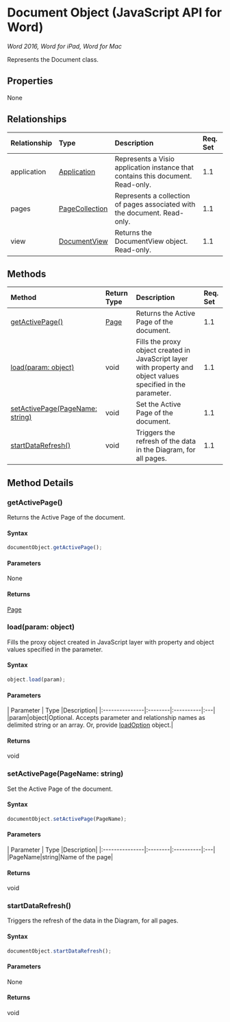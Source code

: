 # Document Object (JavaScript API for Word)

_Word 2016, Word for iPad, Word for Mac_

Represents the Document class.

## Properties

None

## Relationships
| Relationship | Type	|Description| Req. Set|
|:---------------|:--------|:----------|:----|
|application|[Application](application.md)|Represents a Visio application instance that contains this document. Read-only.|1.1||
|pages|[PageCollection](pagecollection.md)|Represents a collection of pages associated with the document. Read-only.|1.1||
|view|[DocumentView](documentview.md)|Returns the DocumentView object. Read-only.|1.1||

## Methods

| Method		   | Return Type	|Description| Req. Set|
|:---------------|:--------|:----------|:----|
|[getActivePage()](#getactivepage)|[Page](page.md)|Returns the Active Page of the document.|1.1|
|[load(param: object)](#loadparam-object)|void|Fills the proxy object created in JavaScript layer with property and object values specified in the parameter.|1.1|
|[setActivePage(PageName: string)](#setactivepagepagename-string)|void|Set the Active Page of the document.|1.1|
|[startDataRefresh()](#startdatarefresh)|void|Triggers the refresh of the data in the Diagram, for all pages.|1.1|

## Method Details


### getActivePage()
Returns the Active Page of the document.

#### Syntax
```js
documentObject.getActivePage();
```

#### Parameters
None

#### Returns
[Page](page.md)

### load(param: object)
Fills the proxy object created in JavaScript layer with property and object values specified in the parameter.

#### Syntax
```js
object.load(param);
```

#### Parameters
| Parameter	   | Type	|Description|
|:---------------|:--------|:----------|:---|
|param|object|Optional. Accepts parameter and relationship names as delimited string or an array. Or, provide [loadOption](loadoption.md) object.|

#### Returns
void

### setActivePage(PageName: string)
Set the Active Page of the document.

#### Syntax
```js
documentObject.setActivePage(PageName);
```

#### Parameters
| Parameter	   | Type	|Description|
|:---------------|:--------|:----------|:---|
|PageName|string|Name of the page|

#### Returns
void

### startDataRefresh()
Triggers the refresh of the data in the Diagram, for all pages.

#### Syntax
```js
documentObject.startDataRefresh();
```

#### Parameters
None

#### Returns
void
